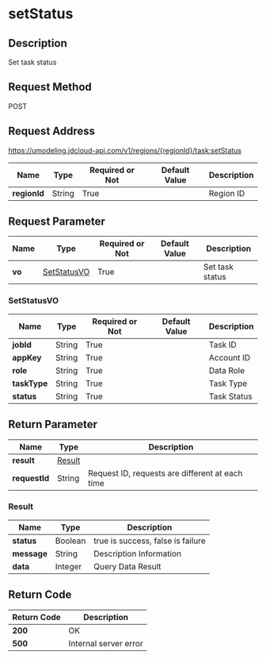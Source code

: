 # setStatus


## Description
Set task status


## Request Method
POST

## Request Address
https://umodeling.jdcloud-api.com/v1/regions/{regionId}/task:setStatus

|Name|Type|Required or Not|Default Value|Description|
|---|---|---|---|---|
|**regionId**|String|True| |Region ID|

## Request Parameter
|Name|Type|Required or Not|Default Value|Description|
|---|---|---|---|---|
|**vo**|[SetStatusVO](setstatus#setstatusvo)|True| |Set task status|

### <div id="setstatusvo">SetStatusVO</div>
|Name|Type|Required or Not|Default Value|Description|
|---|---|---|---|---|
|**jobId**|String|True| |Task ID|
|**appKey**|String|True| |Account ID|
|**role**|String|True| |Data Role|
|**taskType**|String|True| |Task Type|
|**status**|String|True| |Task Status|

## Return Parameter
|Name|Type|Description|
|---|---|---|
|**result**|[Result](setstatus#result)| |
|**requestId**|String|Request ID, requests are different at each time|

### <div id="result">Result</div>
|Name|Type|Description|
|---|---|---|
|**status**|Boolean|true is success, false is failure|
|**message**|String|Description Information|
|**data**|Integer|Query Data Result|

## Return Code
|Return Code|Description|
|---|---|
|**200**|OK|
|**500**|Internal server error|

